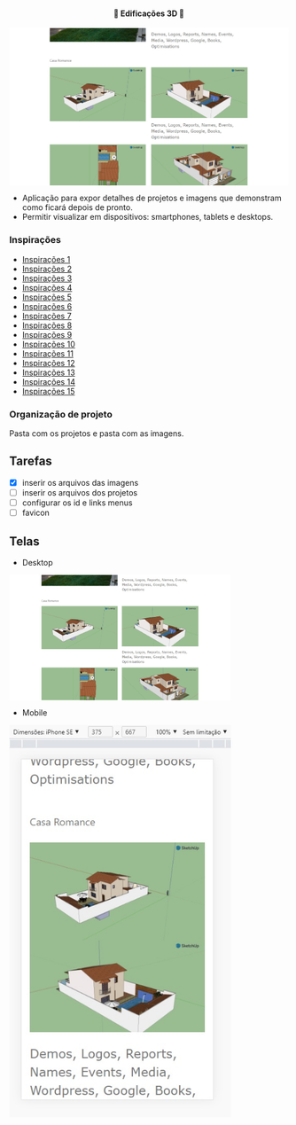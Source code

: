 <h4 align="center"> 
	🚧 Edificações 3D 🚀
</h4>

<p align="center" style="display: flex; align-items: flex-start; justify-content: center;">
  <img alt="edificações-3D" title="#edificoes-3D" src="./.github/desktop-1.jpg">
</p>   

- Aplicação para expor detalhes de projetos e imagens que demonstram como ficará depois de pronto.
- Permitir visualizar em dispositivos: smartphones, tablets e desktops.

### Inspirações

- [Inspirações 1](https://www.1m2.com.br/blog/profissional-da-construcao-civil/)
- [Inspirações 2](https://www.crtsp.gov.br/tecnicos-em-edificacoes-construindo-reformando-e-fazendo-historia/)
- [Inspirações 3](https://ecid.com.br/curso-online/tecnico/curso-tecnico-de-edificacoes-ead?gclid=CjwKCAjwkaSaBhA4EiwALBgQaC2kxxAbdiL-_DdsFgTbU3ikoEPnQ09lfSt4JBuQ2l7YW945Un6zXRoCNNwQAvD_BwE)
- [Inspirações 4](http://www.grautecnico.com.br/blog/curitiba/tecnico-em-edificacoes-quanto-ganha-conheca-a-profissao/)
- [Inspirações 5](https://blog.sesisenai.org.br/tecnico-em-edificacoes/)
- [Inspirações 6](https://urbano.pbh.gov.br/edificacoes/#/)
- [Inspirações 7](https://projetopronto.com.br/)
- [Inspirações 8](https://www.plantapronta.com.br/)
- [Inspirações 9](https://123projetei.com/)
- [Inspirações 10](https://archshop.com.br/)
- [Inspirações 11](https://engonline.com.br/)
- [Inspirações 12](https://www.maspprojetos.com/)
- [Inspirações 13](https://planoeprojeto.com/)
- [Inspirações 14](http://www.progen.com.br//)
- [Inspirações 15](https://onwe.com.br/)

### Organização de projeto

Pasta com os projetos e pasta com as imagens.

## Tarefas

- [x] inserir os arquivos das imagens
- [ ] inserir os arquivos dos projetos
- [ ] configurar os id e links menus
- [ ] favicon

## Telas

- Desktop

<p align="left" style="display: flex; align-items: flex-start; justify-content: left;">
  <img alt="headset" title="#headset" src="./.github/desktop-1.jpg" width="400px">
</p>

- Mobile

<p align="left" style="display: flex; align-items: flex-start; justify-content: left;">
  <img alt="headset" title="#headset" src="./.github/mobile-1.jpg" width="400px">
</p>